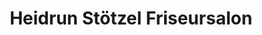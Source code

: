 ---
title: "Heidrun Stötzel Friseursalon"
url: /siegen/heidrun-stoetzel-friseursalon/
shop: Friseur
---
